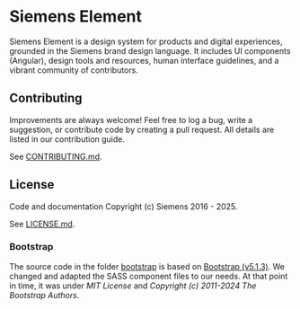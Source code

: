 # Siemens Element

Siemens Element is a design system for products and digital experiences,
grounded in the Siemens brand design language. It includes UI components
(Angular), design tools and resources, human interface guidelines, and a
vibrant community of contributors.

## Contributing

Improvements are always welcome! Feel free to log a bug,
write a suggestion, or contribute code by creating a pull request.
All details are listed in our contribution guide.

See [CONTRIBUTING.md](CONTRIBUTING.md).

## License

Code and documentation Copyright (c) Siemens 2016 - 2025.

See [LICENSE.md](LICENSE.md).

### Bootstrap

The source code in the folder [bootstrap](./projects/element-theme/src/styles/bootstrap/)
is based on [Bootstrap (v5.1.3)](https://github.com/twbs/bootstrap). We changed and adapted
the SASS component files to our needs. At that point in time, it was under _MIT License_
and _Copyright (c) 2011-2024 The Bootstrap Authors_.
